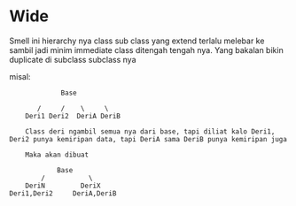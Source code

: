 # Wide


Smell ini hierarchy nya class sub class yang extend terlalu melebar ke sambil jadi minim immediate class ditengah tengah nya. Yang bakalan bikin duplicate di subclass subclass nya


misal:

```
             Base

       /     /    \     \
    Deri1 Deri2  DeriA DeriB

    Class deri ngambil semua nya dari base, tapi diliat kalo Deri1, Deri2 punya kemiripan data, tapi DeriA sama DeriB punya kemiripan juga

    Maka akan dibuat

            Base
        /           \
    DeriN         DeriX
Deri1,Deri2     DeriA,DeriB

```
